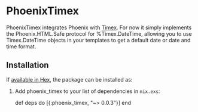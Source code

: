 # PhoenixTimex

PhoenixTimex integrates Phoenix with [Timex](https://github.com/bitwalker/timex). For now it simply implements the Phoenix.HTML.Safe protocol for %Timex.DateTime, allowing you to use Timex.DateTime objects in your templates to get a default date or date and time format.

## Installation

If [available in Hex](https://hex.pm/docs/publish), the package can be installed as:

  1. Add phoenix_timex to your list of dependencies in `mix.exs`:

        def deps do
          [{:phoenix_timex, "~> 0.0.3"}]
        end
